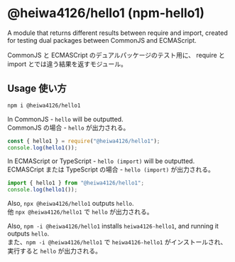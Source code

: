 # @heiwa4126/hello1 (npm-hello1)

A module that returns different results between require and import,
created for testing dual packages between CommonJS and ECMAScript.

CommonJS と ECMASCript のデュアルパッケージのテスト用に、
require と import とでは違う結果を返すモジュール。

## Usage 使い方

```bash
npm i @heiwa4126/hello1
```

In CommonJS - `hello` will be outputted.  
CommonJS の場合 - `hello` が出力される。

```javascript
const { hello1 } = require("@heiwa4126/hello1");
console.log(hello1());
```

In ECMAScript or TypeScript - `hello (import)` will be outputted.  
ECMASCript または TypeScript の場合 - `hello (import)` が出力される。

```typescript
import { hello1 } from "@heiwa4126/hello1";
console.log(hello1());
```

Also, `npx @heiwa4126/hello1` outputs `hello`.  
他 `npx @heiwa4126/hello1` で `hello` が出力される。

Also, `npm -i @heiwa4126/hello1` installs `heiwa4126-hello1`, and running it outputs `hello`.  
また、`npm -i @heiwa4126/hello1` で `heiwa4126-hello1` がインストールされ、実行すると `hello` が出力される。
